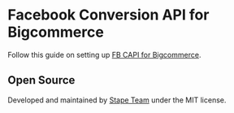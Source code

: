 # Facebook Conversion API for Bigcommerce

Follow this guide on setting up [FB CAPI for Bigcommerce](https://stape.io/facebook-conversion-api-for-bigcommerce/).

## Open Source

Developed and maintained by [Stape Team](https://stape.io/) under the MIT license.
